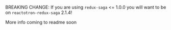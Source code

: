 BREAKING CHANGE: If you are using `redux-saga` <= 1.0.0 you will want to be on `reactotron-redux-saga` 2.1.4!

More info coming to readme soon
